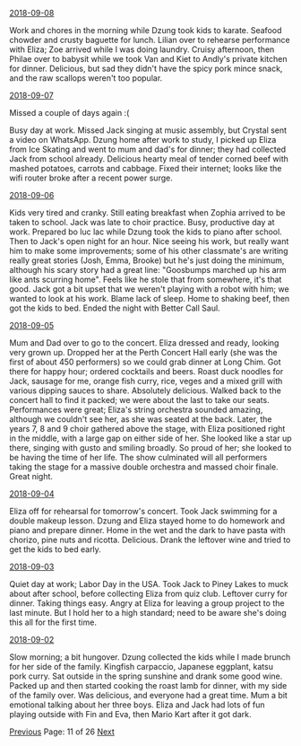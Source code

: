 [2018-09-08](/diary/2018/09/08.md)

Work and chores in the morning while Dzung took kids to karate. Seafood chowder and crusty baguette for lunch. Lilian over to rehearse performance with Eliza; Zoe arrived while I was doing laundry. Cruisy afternoon, then Philae over to babysit while we took Van and Kiet to Andly's private kitchen for dinner. Delicious, but sad they didn't have the spicy pork mince snack, and the raw scallops weren't too popular.

[2018-09-07](/diary/2018/09/07.md)

Missed a couple of days again :(

Busy day at work. Missed Jack singing at music assembly, but Crystal sent a video on WhatsApp. Dzung home after work to study, I picked up Eliza from Ice Skating and went to mum and dad's for dinner; they had collected Jack from school already. Delicious hearty meal of tender corned beef with mashed potatoes, carrots and cabbage. Fixed their internet; looks like the wifi router broke after a recent power surge.

[2018-09-06](/diary/2018/09/06.md)

Kids very tired and cranky. Still eating breakfast when Zophia arrived to be taken to school. Jack was late to choir practice. Busy, productive day at work. Prepared bo luc lac while Dzung took the kids to piano after school. Then to Jack's open night for an hour. Nice seeing his work, but really want him to make some improvements; some of his other classmate's are writing really great stories (Josh, Emma, Brooke) but he's just doing the minimum, although his scary story had a great line: "Goosbumps marched up his arm like ants scurring home". Feels like he stole that from somewhere, it's that good. Jack got a bit upset that we weren't playing with a robot with him; we wanted to look at his work. Blame lack of sleep. Home to shaking beef, then got the kids to bed. Ended the night with Better Call Saul.

[2018-09-05](/diary/2018/09/05.md)

Mum and Dad over to go to the concert. Eliza dressed and ready, looking very grown up. Dropped her at the Perth Concert Hall early (she was the first of about 450 performers) so we could grab dinner at Long Chim. Got there for happy hour; ordered cocktails and beers. Roast duck noodles for Jack, sausage for me, orange fish curry, rice, veges and a mixed grill with various dipping sauces to share. Absolutely delicious. Walked back to the concert hall to find it packed; we were about the last to take our seats. Performances were great; Eliza's string orchestra sounded amazing, although we couldn't see her, as she was seated at the back. Later, the years 7, 8 and 9 choir gathered above the stage, with Eliza positioned right in the middle, with a large gap on either side of her. She looked like a star up there, singing with gusto and smiling broadly. So proud of her; she looked to be having the time of her life. The show culminated will all performers taking the stage for a massive double orchestra and massed choir finale. Great night.

[2018-09-04](/diary/2018/09/04.md)

Eliza off for rehearsal for tomorrow's concert. Took Jack swimming for a double makeup lesson. Dzung and Eliza stayed home to do homework and piano and prepare dinner. Home in the wet and the dark to have pasta with chorizo, pine nuts and ricotta. Delicious. Drank the leftover wine and tried to get the kids to bed early.

[2018-09-03](/diary/2018/09/03.md)

Quiet day at work; Labor Day in the USA. Took Jack to Piney Lakes to muck about after school, before collecting Eliza from quiz club. Leftover curry for dinner. Taking things easy. Angry at Eliza for leaving a group project to the last minute. But I hold her to a high standard; need to be aware she's doing this all for the first time.

[2018-09-02](/diary/2018/09/02.md)

Slow morning; a bit hungover. Dzung collected the kids while I made brunch for her side of the family. Kingfish carpaccio, Japanese eggplant, katsu pork curry. Sat outside in the spring sunshine and drank some good wine. Packed up and then started cooking the roast lamb for dinner, with my side of the family over. Was delicious, and everyone had a great time. Mum a bit emotional talking about her three boys. Eliza and Jack had lots of fun playing outside with Fin and Eva, then Mario Kart after it got dark.

[Previous](/diary/page10) Page: 11 of 26 [Next](/diary/page12)